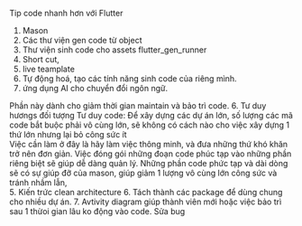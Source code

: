 Tip code nhanh hơn với Flutter 

1. Mason 
2. Các thư viện gen code từ object 
3. Thư viện sinh code cho assets flutter_gen_runner
4. Short cut,  
5. live teamplate  
6. Tự động hoá, tạo các tính năng sinh code của riêng mình. 
7. ứng dụng AI cho chuyển đổi ngôn ngữ. 


Phần này dành cho giảm thời gian maintain và bảo trì code. 
6. Tư duy hươngs đối tượng 
Tư duy code: Để xây dựng các dự án lớn, số lượng các mã code bắt buộc phải vô cùng lớn, sẽ không có cách nào cho việc xây dựng 1 thứ lớn nhưng lại bỏ công sức ít\
Việc cần làm ở đây là hãy làm việc thông minh, và đưa những thứ khó khăn trở nên đơn giản. Việc đóng gói những đoạn code phúc tạp vào những phần riêng biệt sẽ giúp dễ dàng quản lý. 
Những phần code phức tạp và dài dòng sẽ có sự giúp đỡ của mason, giúp giảm 1 lượng vô cùng lớn công sức và tránh nhầm lẫn,  
5. Kiến trức clean architecture 
6. Tách thành các package để dùng chung cho nhiều dự án. 
7. Avtivity diagram giúp thành viên mới hoặc việc bảo trì sau 1 thừoi gian lâu ko động vào code. Sửa bug 